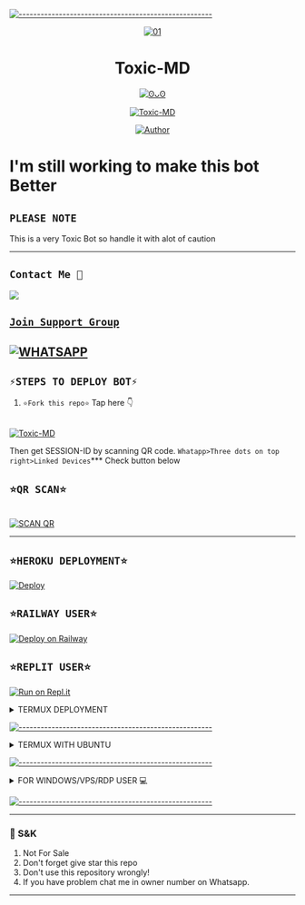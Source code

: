 [![-----------------------------------------------------](https://raw.githubusercontent.com/andreasbm/readme/master/assets/lines/colored.png)](#table-of-contents)
<p align="center">
    <a href="https://ibb.co/N6NMDtn"><img src="https://i.ibb.co/jkJGQRZ/5103aef05fd0d76b.jpg" alt="01" border="0" /></a>
</p>


<h1 align="center">Toxic-MD</h1>
<p align="center">
  <a href="https://github.com/xhclintohn"><img src="http://readme-tyng-svg.herokuapp.com?color=FFFFFF&center=true&vCenter=true&multiline=false&lines=Tocic+BOT+Multi+Device;Base+ori+by+ImYanXiao;Recode+By+xhclinton;Give+star+and+forks+this+Repo+:D;Follow+My+Github+acc" alt="ʘᴗʘ">
</p>

<p align="center">
 <a href="#"><img title="Toxic-MD" src="https://img.shields.io/badge/Whatsapp BOT-green?colorA=%23ff0000&colorB=%23017e40&style=for-the-badge"></a>
</p>
<p align="center">
<a href="https://github.com/xhclintohn"><img title="Author" src="https://img.shields.io/badge/AUTHOR-xhclinton-green.svg?style=for-the-badge&logo=github"></a>
<h1 align="centre">I'm still working to make this bot Better</h1>

## ````PLEASE NOTE````

This is a very Toxic Bot so handle it with alot of caution

---------

## ```Contact Me 💌``` 

<p align="center">

<a href="https://api.whatsapp.com/send?phone=254735342808&text=𝘩𝘦𝘭𝘭𝘰 Clinton  "><img src="https://img.shields.io/badge/Contact Dev Clinton-25D366?style=for-the-badge&logo=whatsapp&logoColor=white" />

</p>


## ``Join Support Group``
[![WHATSAPP](https://img.shields.io/badge/Support%20Group-25D366?style=for-the-badge&logo=whatsapp&logoColor=white)](https://chat.whatsapp.com/LQL2RFbHsdjxfmVxrTUD) 
---------

## ```⚡STEPS TO DEPLOY BOT⚡```

1. ````⭐Fork this repo⭐````
   Tap here 👇

  <br>
<a href="https://github.com/xhclintohn/Toxic-MD/fork"><img title="Toxic-MD" src="https://img.shields.io/badge/FORK Toxic-MD-h?color=black&style=for-the-badge&logo=stackshare"></a>


Then get  SESSION-ID by scanning QR code. `Whatapp>Three dots on top right>Linked Devices`***
Check button below

## `````⭐QR SCAN⭐`````

   <br>
<a href='https://toxic-pair-code.onrender.com' target="_blank"><img alt='SCAN QR' src='https://img.shields.io/badge/Scan_qr-100000?style=for-the-badge&logo=scan&logoColor=white&labelColor=black&color=red'/></a>


---------


## ```⭐HEROKU DEPLOYMENT⭐```

[![Deploy](https://www.herokucdn.com/deploy/button.svg)](https://heroku.com/deploy?template=https://github.com/xhclintohn/Toxic-MD)




## ```⭐RAILWAY USER⭐```

[![Deploy on Railway](https://railway.app/button.svg)](https://railway.app)


## ```⭐REPLIT USER⭐```

[![Run on Repl.it](https://repl.it/badge/github/xhclintohn/Toxic-MD)](https://repl.it/github/xhclintohn/Toxic-MD)

<details>
<summary>TERMUX DEPLOYMENT</summary>


## TERMUX USER ##

```bash
$ pkg upgrade && pkg update
$ pkg install git -y
$ pkg install nodejs -y
$ pkg install ffmpeg -y
$ pkg install imagemagick -y
$ git clone https://github.com/xhclintohn/Toxic-MD 
$ cd Toxic-MD
$ npm i 
```
If you get a error try using yarn instead of npm, see [here](https://github.com/BochilGaming/games-wabot/tree/multi-device#if-npm-install-failed--try--using-yarn-instead-of-npm)
```bash
$ node .
```


#### For android 10 and above don't use npm, use yarn install
```bash
$ pkg install yarn -y
$ yarn install
```
</details>

[![-----------------------------------------------------](https://raw.githubusercontent.com/andreasbm/readme/master/assets/lines/colored.png)](#table-of-contents)
<details>
<summary>TERMUX WITH UBUNTU</summary>


```bash
apt update && apt full-upgrade
apt install wget curl git proot-distro
proot-distro install ubuntu
echo "proot-distro login ubuntu" > $PREFIX/bin/ubuntu
ubuntu
```
---------

[ INSTALLING REQUIRED PACKAGES ]

```bash
ubuntu
apt update && apt full-upgrade
apt install wget curl git ffmpeg imagemagick build-essential libcairo2-dev libpango1.0-dev libjpeg-dev libgif-dev librsvg2-dev dbus-x11 ffmpeg2theora ffmpegfs ffmpegthumbnailer ffmpegthumbnailer-dbg ffmpegthumbs libavcodec-dev libavcodec-extra libavcodec-extra58 libavdevice-dev libavdevice58 libavfilter-dev libavfilter-extra libavfilter-extra7 libavformat-dev libavformat58 libavifile-0.7-bin libavifile-0.7-common libavifile-0.7c2 libavresample-dev libavresample4 libavutil-dev libavutil56 libpostproc-dev libpostproc55 graphicsmagick graphicsmagick-dbg graphicsmagick-imagemagick-compat graphicsmagick-libmagick-dev-compat groff imagemagick-6.q16hdri imagemagick-common libchart-gnuplot-perl libgraphics-magick-perl libgraphicsmagick++-q16-12 libgraphicsmagick++1-dev
```

---------

[ INSTALLING NODEJS & Toxic-MD]

```bash
ubuntu
curl -fsSL https://deb.nodesource.com/setup_current.x | sudo -E bash -
apt install -y nodejs gcc g++ make
git clone https://github.com/xhclintohn/Toxic-MD
cd Toxic-MD
npm install
npm update
```
</details>

[![-----------------------------------------------------](https://raw.githubusercontent.com/andreasbm/readme/master/assets/lines/colored.png)](#table-of-contents)
<details>
<summary>FOR WINDOWS/VPS/RDP USER 💻</summary>

* Download And Install Git [`Click Here`](https://git-scm.com/downloads)
* Download And Install NodeJS [`Click Here`](https://nodejs.org/en/download)
* Download And Install FFmpeg [`Click Here`](https://ffmpeg.org/download.html) (**Don't Forget Add FFmpeg to PATH enviroment variables**)
* Download And Install ImageMagick [`Click Here`](https://imagemagick.org/script/download.php)

```bash
git clone https://github.com/xhclintohn/Toxic-MD
cd Clinton---md
npm install
npm update
```

---------

## Run ⏳

```bash
node .
```
</details>

[![-----------------------------------------------------](https://raw.githubusercontent.com/andreasbm/readme/master/assets/lines/colored.png)](#table-of-contents)

---------

### 📮 S&K
1. Not For Sale
2. Don't forget give star this repo
3. Don't use this repository wrongly!
4. If you have problem chat me in owner number on Whatsapp.

---------